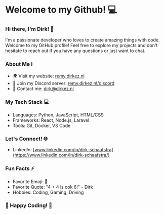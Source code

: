 # Welcome to my Github! :computer:

### Hi there, I'm Dirk! :wave:
I'm a passionate developer who loves to create amazing things with code. Welcome to my GitHub profile! Feel free to explore my projects and don't hesitate to reach out if you have any questions or just want to chat.

### About Me ℹ️
- 🌍 Visit my website: [remy.dirkez.nl](https://remy.dirkez.nl/)
- 💬 Join my Discord server: [remy.dirkez.nl/discord](https://remy.dirkez.nl/discord)
- 📧 Contact me: [dirk@dirkez.nl](mailto:remy@dirkez.nl)

### My Tech Stack 💻
- Languages: Python, JavaScript, HTML/CSS
- Frameworks: React, Node.js, Laravel
- Tools: Git, Docker, VS Code

### Let's Connect! 🌐
- LinkedIn: [www.linkedin.com/in/dirk-schaafstra](https://www.linkedin.com/in/dirk-schaafstra/)

### Fun Facts ⚡
- Favorite Emoji: :rocket:
- Favorite Quote: "4 + 4 is ook 6!" - Dirk
- Hobbies: Coding, Gaming, Driving

### 🚀 Happy Coding! 🚀
